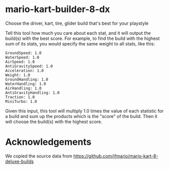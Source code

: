 # mario-kart-builder-8-dx
Choose the driver, kart, tire, glider build that's best for your playstyle

Tell this tool how much you care about each stat, and it will output the
build(s) with the best score.
For example, to find the build with the highest sum of its stats, you would
specify the same weight to all stats, like this:

```
GroundSpeed: 1.0
WaterSpeed: 1.0
AirSpeed: 1.0
AntiGravitySpeed: 1.0
Acceleration: 1.0
Weight: 1.0
GroundHandling: 1.0
WaterHandling: 1.0
AirHandling: 1.0
AntiGravityHandling: 1.0
Traction: 1.0
MiniTurbo: 1.0
```

Given this input, this tool will multiply 1.0 times the value of each statistic
for a build and sum up the products which is the "score" of the build. Then it
will choose the build(s) with the highest score.

# Acknowledgements

We copied the source data from https://github.com/jfmario/mario-kart-8-deluxe-builds
